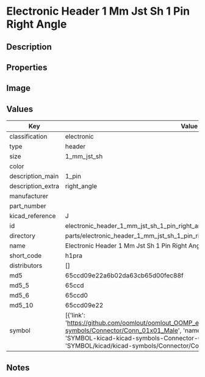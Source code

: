 # Electronic Header 1 Mm Jst Sh 1 Pin Right Angle

## Description

## Properties


## Image


## Values

| Key | Value |
| --- | --- |
| classification | electronic |
| type | header |
| size | 1_mm_jst_sh |
| color |  |
| description_main | 1_pin |
| description_extra | right_angle |
| manufacturer |  |
| part_number |  |
| kicad_reference | J |
| id | electronic_header_1_mm_jst_sh_1_pin_right_angle |
| directory | parts/electronic_header_1_mm_jst_sh_1_pin_right_angle |
| name | Electronic Header 1 Mm Jst Sh 1 Pin Right Angle |
| short_code | h1pra |
| distributors | [] |
| md5 | 65ccd09e22a6b02da63cb65d00fec88f |
| md5_5 | 65ccd |
| md5_6 | 65ccd0 |
| md5_10 | 65ccd09e22 |
| symbol | [{'link': 'https://github.com/oomlout/oomlout_OOMP_eda_V2/tree/main/SYMBOL/kicad/kicad-symbols/Connector/Conn_01x01_Male', 'name': 'Connector : Conn_01x01_Male', 'id': 'SYMBOL-kicad-kicad-symbols-Connector-Conn_01x01_Male', 'directory': 'SYMBOL/kicad/kicad-symbols/Connector/Conn_01x01_Male/'}] |

## Notes

